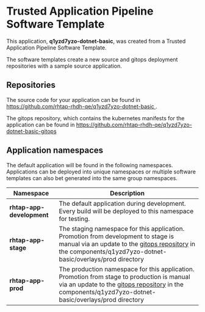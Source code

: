 # Trusted Application Pipeline Software Template

This application, **q1yzd7yzo-dotnet-basic**, was created from a Trusted Application Pipeline Software Template.

The software templates create a new source and gitops deployment repositories with a sample source application. 

## Repositories

The source code for your application can be found in [https://github.com/rhtap-rhdh-qe/q1yzd7yzo-dotnet-basic ](https://github.com/rhtap-rhdh-qe/q1yzd7yzo-dotnet-basic ).
 
The gitops repository, which contains the kubernetes manifests for the application can be found in 
[https://github.com/rhtap-rhdh-qe/q1yzd7yzo-dotnet-basic-gitops ](https://github.com/rhtap-rhdh-qe/q1yzd7yzo-dotnet-basic-gitops ) 

## Application namespaces 

The default application will be found in the following namespaces. Applications can be deployed into unique namespaces or multiple software templates can also bet generated into the same group namespaces.  

|  Namespace   |  Description   |  
| -------- | -------- |   
| **rhtap-app-development** | The default application during development. Every build will be deployed to this namespace for testing. | 
| **rhtap-app-stage** | The staging namespace for this application. Promotion from development to stage is manual via an update to the [gitops repository](https://github.com/rhtap-rhdh-qe/q1yzd7yzo-dotnet-basic-gitops ) in the components/q1yzd7yzo-dotnet-basic/overlays/prod directory |  
| **rhtap-app-prod** | The production namespace for this application. Promotion from stage to production is manual via an update to the [gitops repository](https://github.com/rhtap-rhdh-qe/q1yzd7yzo-dotnet-basic-gitops ) in the components/q1yzd7yzo-dotnet-basic/overlays/prod directory | 